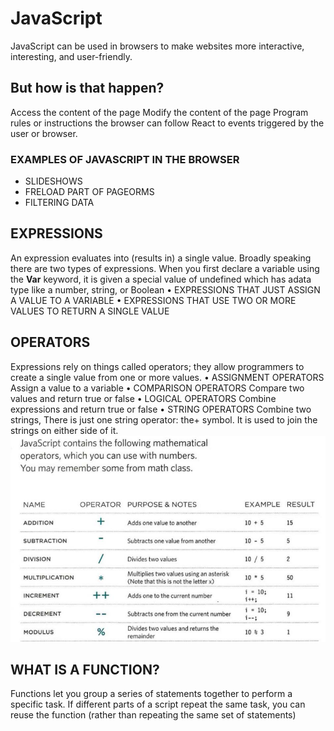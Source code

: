 # JavaScript
 JavaScript can be used in browsers to make websites more interactive, interesting, and user-friendly.
## But how is that happen?
Access the content of the page Modify the content of the page Program rules or instructions the browser can follow React to events triggered by the user or browser.

### EXAMPLES OF JAVASCRIPT IN THE BROWSER
* SLIDESHOWS
* FRELOAD PART OF PAGEORMS
* FILTERING DATA

## EXPRESSIONS

An expression evaluates into (results in) a single value. Broadly speaking there are two types of expressions.
When you first declare a variable using the **Var** keyword, it is given a special value of undefined which has adata type like a number, string, or Boolean
•	EXPRESSIONS THAT JUST ASSIGN A VALUE TO A VARIABLE
•	EXPRESSIONS THAT USE TWO OR MORE VALUES TO RETURN A SINGLE VALUE

## OPERATORS
Expressions rely on things called operators; they allow programmers to create a single value from one or more values.
•	ASSIGNMENT OPERATORS Assign a value to a variable
•	COMPARISON OPERATORS Compare two values and return true or false
•	LOGICAL OPERATORS Combine expressions and return true or false
•	STRING OPERATORS Combine two strings, There is just one string operator: the+ symbol. It is used to join the strings on either side of it.
![image](33.png)

## WHAT IS A FUNCTION?

Functions let you group a series of statements together to perform a specific task. If different parts of a script repeat the same task, you can reuse the function (rather than repeating the same set of statements)

